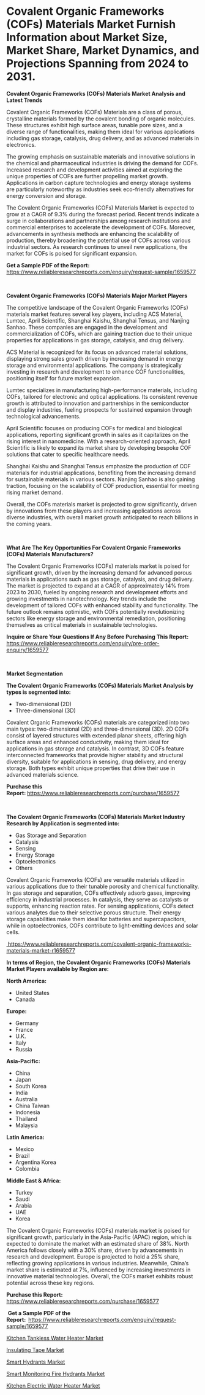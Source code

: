<p><h1>Covalent Organic Frameworks (COFs) Materials Market Furnish Information about Market Size, Market Share, Market Dynamics, and Projections Spanning from 2024 to 2031.</h1></p><p><strong>Covalent Organic Frameworks (COFs) Materials Market Analysis and Latest Trends</strong></p>
<p><p>Covalent Organic Frameworks (COFs) Materials are a class of porous, crystalline materials formed by the covalent bonding of organic molecules. These structures exhibit high surface areas, tunable pore sizes, and a diverse range of functionalities, making them ideal for various applications including gas storage, catalysis, drug delivery, and as advanced materials in electronics. </p><p>The growing emphasis on sustainable materials and innovative solutions in the chemical and pharmaceutical industries is driving the demand for COFs. Increased research and development activities aimed at exploring the unique properties of COFs are further propelling market growth. Applications in carbon capture technologies and energy storage systems are particularly noteworthy as industries seek eco-friendly alternatives for energy conversion and storage.</p><p>The Covalent Organic Frameworks (COFs) Materials Market is expected to grow at a CAGR of 9.3% during the forecast period. Recent trends indicate a surge in collaborations and partnerships among research institutions and commercial enterprises to accelerate the development of COFs. Moreover, advancements in synthesis methods are enhancing the scalability of production, thereby broadening the potential use of COFs across various industrial sectors. As research continues to unveil new applications, the market for COFs is poised for significant expansion.</p></p>
<p><strong>Get a Sample PDF of the Report:&nbsp;</strong> <a href="https://www.reliableresearchreports.com/enquiry/request-sample/1659577?utm_campaign=28&utm_medium=2&utm_source=Github&utm_content=ia&utm_term=28092024&utm_id=covalent-organic-frameworks-cofs-materials">https://www.reliableresearchreports.com/enquiry/request-sample/1659577</a></p>
<p>&nbsp;</p>
<p><strong>Covalent Organic Frameworks (COFs) Materials Major Market Players</strong></p>
<p><p>The competitive landscape of the Covalent Organic Frameworks (COFs) materials market features several key players, including ACS Material, Lumtec, April Scientific, Shanghai Kaishu, Shanghai Tensus, and Nanjing Sanhao. These companies are engaged in the development and commercialization of COFs, which are gaining traction due to their unique properties for applications in gas storage, catalysis, and drug delivery.</p><p>ACS Material is recognized for its focus on advanced material solutions, displaying strong sales growth driven by increasing demand in energy storage and environmental applications. The company is strategically investing in research and development to enhance COF functionalities, positioning itself for future market expansion.</p><p>Lumtec specializes in manufacturing high-performance materials, including COFs, tailored for electronic and optical applications. Its consistent revenue growth is attributed to innovation and partnerships in the semiconductor and display industries, fueling prospects for sustained expansion through technological advancements.</p><p>April Scientific focuses on producing COFs for medical and biological applications, reporting significant growth in sales as it capitalizes on the rising interest in nanomedicine. With a research-oriented approach, April Scientific is likely to expand its market share by developing bespoke COF solutions that cater to specific healthcare needs.</p><p>Shanghai Kaishu and Shanghai Tensus emphasize the production of COF materials for industrial applications, benefiting from the increasing demand for sustainable materials in various sectors. Nanjing Sanhao is also gaining traction, focusing on the scalability of COF production, essential for meeting rising market demand.</p><p>Overall, the COFs materials market is projected to grow significantly, driven by innovations from these players and increasing applications across diverse industries, with overall market growth anticipated to reach billions in the coming years.</p></p>
<p>&nbsp;</p>
<p><strong>What Are The Key Opportunities For Covalent Organic Frameworks (COFs) Materials Manufacturers?</strong></p>
<p><p>The Covalent Organic Frameworks (COFs) materials market is poised for significant growth, driven by the increasing demand for advanced porous materials in applications such as gas storage, catalysis, and drug delivery. The market is projected to expand at a CAGR of approximately 14% from 2023 to 2030, fueled by ongoing research and development efforts and growing investments in nanotechnology. Key trends include the development of tailored COFs with enhanced stability and functionality. The future outlook remains optimistic, with COFs potentially revolutionizing sectors like energy storage and environmental remediation, positioning themselves as critical materials in sustainable technologies.</p></p>
<p><strong>Inquire or Share Your Questions If Any Before Purchasing This Report:</strong> <a href="https://www.reliableresearchreports.com/enquiry/pre-order-enquiry/1659577?utm_campaign=28&utm_medium=2&utm_source=Github&utm_content=ia&utm_term=28092024&utm_id=covalent-organic-frameworks-cofs-materials">https://www.reliableresearchreports.com/enquiry/pre-order-enquiry/1659577</a></p>
<p>&nbsp;</p>
<p><strong>Market Segmentation</strong></p>
<p><strong>The Covalent Organic Frameworks (COFs) Materials Market Analysis by types is segmented into:</strong></p>
<p><ul><li>Two-dimensional (2D)</li><li>Three-dimensional (3D)</li></ul></p>
<p><p>Covalent Organic Frameworks (COFs) materials are categorized into two main types: two-dimensional (2D) and three-dimensional (3D). 2D COFs consist of layered structures with extended planar sheets, offering high surface areas and enhanced conductivity, making them ideal for applications in gas storage and catalysis. In contrast, 3D COFs feature interconnected frameworks that provide higher stability and structural diversity, suitable for applications in sensing, drug delivery, and energy storage. Both types exhibit unique properties that drive their use in advanced materials science.</p></p>
<p><strong>Purchase this Report:&nbsp;</strong><a href="https://www.reliableresearchreports.com/purchase/1659577?utm_campaign=28&utm_medium=2&utm_source=Github&utm_content=ia&utm_term=28092024&utm_id=covalent-organic-frameworks-cofs-materials">https://www.reliableresearchreports.com/purchase/1659577</a></p>
<p>&nbsp;</p>
<p><strong>The Covalent Organic Frameworks (COFs) Materials Market Industry Research by Application is segmented into:</strong></p>
<p><ul><li>Gas Storage and Separation</li><li>Catalysis</li><li>Sensing</li><li>Energy Storage</li><li>Optoelectronics</li><li>Others</li></ul></p>
<p><p>Covalent Organic Frameworks (COFs) are versatile materials utilized in various applications due to their tunable porosity and chemical functionality. In gas storage and separation, COFs effectively adsorb gases, improving efficiency in industrial processes. In catalysis, they serve as catalysts or supports, enhancing reaction rates. For sensing applications, COFs detect various analytes due to their selective porous structure. Their energy storage capabilities make them ideal for batteries and supercapacitors, while in optoelectronics, COFs contribute to light-emitting devices and solar cells.</p></p>
<p><a href="https://www.reliableresearchreports.com/covalent-organic-frameworks-materials-market-r1659577?utm_campaign=28&utm_medium=2&utm_source=Github&utm_content=ia&utm_term=28092024&utm_id=covalent-organic-frameworks-cofs-materials">&nbsp;https://www.reliableresearchreports.com/covalent-organic-frameworks-materials-market-r1659577</a></p>
<p><strong>In terms of Region, the Covalent Organic Frameworks (COFs) Materials Market Players available by Region are:</strong></p>
<p>
    <p> <strong> North America: </strong>
        <ul>
            <li>United States</li>
            <li>Canada</li>
        </ul>
        </p> 
    <p> <strong> Europe: </strong>
        <ul>
            <li>Germany</li>
            <li>France</li>
            <li>U.K.</li>
            <li>Italy</li>
            <li>Russia</li>
        </ul>
        </p> 
    <p> <strong> Asia-Pacific: </strong>
        <ul>
            <li>China</li>
            <li>Japan</li>
            <li>South Korea</li>
            <li>India</li>
            <li>Australia</li>
            <li>China Taiwan</li>
            <li>Indonesia</li>
            <li>Thailand</li>
            <li>Malaysia</li>
        </ul>
        </p> 
    <p> <strong> Latin America: </strong>
        <ul>
            <li>Mexico</li>
            <li>Brazil</li>
            <li>Argentina Korea</li>
            <li>Colombia</li>
        </ul>
        </p> 
    <p> <strong> Middle East & Africa: </strong>
        <ul>
            <li>Turkey</li>
            <li>Saudi</li>
            <li>Arabia</li>
            <li>UAE</li>
            <li>Korea</li>
        </ul>
    </p>
    </p>
<p><p>The Covalent Organic Frameworks (COFs) materials market is poised for significant growth, particularly in the Asia-Pacific (APAC) region, which is expected to dominate the market with an estimated share of 38%. North America follows closely with a 30% share, driven by advancements in research and development. Europe is projected to hold a 25% share, reflecting growing applications in various industries. Meanwhile, China’s market share is estimated at 7%, influenced by increasing investments in innovative material technologies. Overall, the COFs market exhibits robust potential across these key regions.</p></p>
<p><strong>Purchase this Report: </strong><a href="https://www.reliableresearchreports.com/purchase/1659577?utm_campaign=28&utm_medium=2&utm_source=Github&utm_content=ia&utm_term=28092024&utm_id=covalent-organic-frameworks-cofs-materials">https://www.reliableresearchreports.com/purchase/1659577</a></p>
<p>&nbsp;<strong>Get a Sample PDF of the Report:&nbsp;&nbsp;</strong><a href="https://www.reliableresearchreports.com/enquiry/request-sample/1659577?utm_campaign=28&utm_medium=2&utm_source=Github&utm_content=ia&utm_term=28092024&utm_id=covalent-organic-frameworks-cofs-materials">https://www.reliableresearchreports.com/enquiry/request-sample/1659577</a></p>
<p><strong></strong></p>
<p><p><a href="https://issuu.com/reportprime-2/docs/kitchen-tankless-water-heater-marke_34c51d88727fad?utm_campaign=28&utm_medium=2&utm_source=Github&utm_content=ia&utm_term=28092024&utm_id=covalent-organic-frameworks-cofs-materials">Kitchen Tankless Water Heater Market</a></p><p><a href="https://www.linkedin.com/pulse/market-forecasting-change-global-insulating-tape-dynamics-future-qtuoe?utm_campaign=28&utm_medium=2&utm_source=Github&utm_content=ia&utm_term=28092024&utm_id=covalent-organic-frameworks-cofs-materials">Insulating Tape Market</a></p><p><a href="https://github.com/SamiaChowdhury801/Market-Research-Report-List-1/blob/main/smart-hydrants-market.md?utm_campaign=28&utm_medium=2&utm_source=Github&utm_content=ia&utm_term=28092024&utm_id=covalent-organic-frameworks-cofs-materials">Smart Hydrants Market</a></p><p><a href="https://github.com/LilianFaulkner65/Market-Research-Report-List-1/blob/main/smart-monitoring-fire-hydrants-market.md?utm_campaign=28&utm_medium=2&utm_source=Github&utm_content=ia&utm_term=28092024&utm_id=covalent-organic-frameworks-cofs-materials">Smart Monitoring Fire Hydrants Market</a></p><p><a href="https://issuu.com/reportprime-2/docs/kitchen-electric-water-heater-marke_0cc3ec3389b148?utm_campaign=28&utm_medium=2&utm_source=Github&utm_content=ia&utm_term=28092024&utm_id=covalent-organic-frameworks-cofs-materials">Kitchen Electric Water Heater Market</a></p></p>